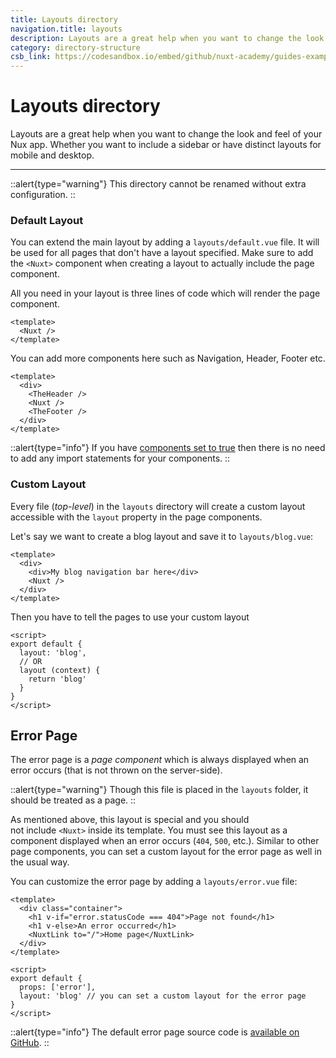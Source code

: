 ```yaml
---
title: Layouts directory
navigation.title: layouts
description: Layouts are a great help when you want to change the look and feel of your Nux app. Whether you want to include a sidebar or have distinct layouts for mobile and desktop.
category: directory-structure
csb_link: https://codesandbox.io/embed/github/nuxt-academy/guides-examples/tree/master/04_directory_structure/07_layouts?fontsize=14&hidenavigation=1&theme=dark
---
```

# Layouts directory

Layouts are a great help when you want to change the look and feel of your Nux app. Whether you want to include a sidebar or have distinct layouts for mobile and desktop.

---

::alert{type="warning"}
This directory cannot be renamed without extra configuration.
::

### Default Layout

You can extend the main layout by adding a `layouts/default.vue` file. It will be used for all pages that don't have a layout specified. Make sure to add the `<Nuxt>` component when creating a layout to actually include the page component.

All you need in your layout is three lines of code which will render the page component.

```html{}[layouts/default.vue]
<template>
  <Nuxt />
</template>
```

You can add more components here such as Navigation, Header, Footer etc.

```html{}[layouts/default.vue]
<template>
  <div>
    <TheHeader />
    <Nuxt />
    <TheFooter />
  </div>
</template>
```

::alert{type="info"}
If you have [components set to true](/docs/directory-structure/components) then there is no need to add any import statements for your components.
::

### Custom Layout

Every file (_top-level_) in the `layouts` directory will create a custom layout accessible with the `layout` property in the page components.

Let's say we want to create a blog layout and save it to `layouts/blog.vue`:

```html{}[layouts/blog.vue]
<template>
  <div>
    <div>My blog navigation bar here</div>
    <Nuxt />
  </div>
</template>
```

Then you have to tell the pages to use your custom layout

```js{}[pages/posts.vue]
<script>
export default {
  layout: 'blog',
  // OR
  layout (context) {
    return 'blog'
  }
}
</script>
```

## Error Page

The error page is a *page component* which is always displayed when an error occurs (that is not thrown on the server-side).

::alert{type="warning"}
Though this file is placed in the `layouts` folder, it should be treated as a page.
::

As mentioned above, this layout is special and you should not include `<Nuxt>` inside its template. You must see this layout as a component displayed when an error occurs (`404`, `500`, etc.). Similar to other page components, you can set a custom layout for the error page as well in the usual way.

You can customize the error page by adding a `layouts/error.vue` file:

```js{}[layouts/error.vue]
<template>
  <div class="container">
    <h1 v-if="error.statusCode === 404">Page not found</h1>
    <h1 v-else>An error occurred</h1>
    <NuxtLink to="/">Home page</NuxtLink>
  </div>
</template>

<script>
export default {
  props: ['error'],
  layout: 'blog' // you can set a custom layout for the error page
}
</script>
```

::alert{type="info"}
The default error page source code is [available on GitHub](https://github.com/nuxt/nuxt.js/blob/dev/packages/vue-app/template/components/nuxt-error.vue).
::
